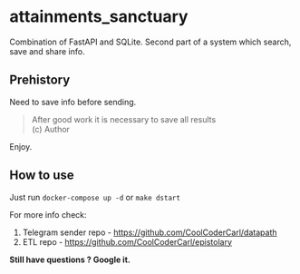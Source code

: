 # attainments_sanctuary
Combination of FastAPI and SQLite.
Second part of a system which search, save and share info.

## Prehistory
Need to save info before sending.

> After good work it is necessary to save all results   
> (c) Author

Enjoy.

## How to use 
Just run `docker-compose up -d` or `make dstart`

For more info check:
1) Telegram sender repo - https://github.com/CoolCoderCarl/datapath 
2) ETL repo - https://github.com/CoolCoderCarl/epistolary

**Still have questions ? Google it.**